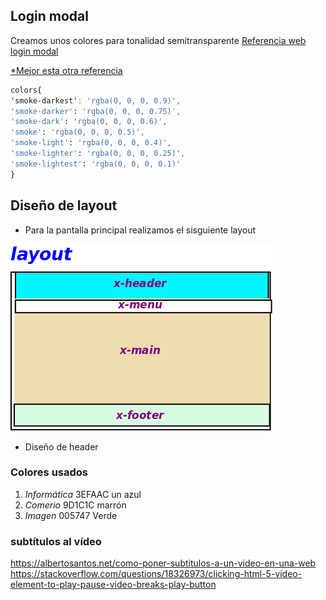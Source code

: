 ## Login modal

Creamos unos colores para tonalidad semitransparente
[Referencia web login modal](https://codeburst.io/creating-a-modal-dialog-with-tailwind-css-42722c9aea4f)

[*Mejor esta otra referencia](https://hdtuto.com/article/laravel-8-jetstream-livewire-crud-with-tailwind-modal)
````css
colors{
'smoke-darkest': 'rgba(0, 0, 0, 0.9)',
'smoke-darker': 'rgba(0, 0, 0, 0.75)',
'smoke-dark': 'rgba(0, 0, 0, 0.6)',
'smoke': 'rgba(0, 0, 0, 0.5)',
'smoke-light': 'rgba(0, 0, 0, 0.4)',
'smoke-lighter': 'rgba(0, 0, 0, 0.25)',
'smoke-lightest': 'rgba(0, 0, 0, 0.1)'
}
````


## Diseño de layout
* Para la pantalla principal realizamos el sisguiente layout
 
![Layout principal](./imagenes/layout.png "Estilo del layout")

* Diseño de header

### Colores usados
1. *Informática* 3EFAAC un azul
2. *Comerio* 9D1C1C marrón
3. *Imagen* 005747 Verde


### subtítulos al vídeo
https://albertosantos.net/como-poner-subtitulos-a-un-video-en-una-web
https://stackoverflow.com/questions/18326973/clicking-html-5-video-element-to-play-pause-video-breaks-play-button